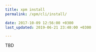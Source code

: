 ```yaml
---
title: xpm install
permalink: /xpm/cli/install/

date: 2017-10-09 12:56:00 +0300
last_updated: 2019-06-21 23:40:00 +0300

---
```


TBD
